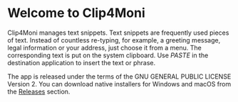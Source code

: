 # Welcome to Clip4Moni

Clip4Moni manages text snippets. Text snippets are frequently used pieces of text. Instead of countless re-typing, for example, a greeting message, legal information or your address,
just choose it from a menu. The corresponding text is put on the system clipboard. Use *PASTE* in the destination application to insert the text or phrase. 

The app is released under the terms of the GNU GENERAL PUBLIC LICENSE Version 2. You can download native installers for Windows and macOS from the [Releases](https://github.com/tkuenneth/clip4moni/releases/latest) section.
